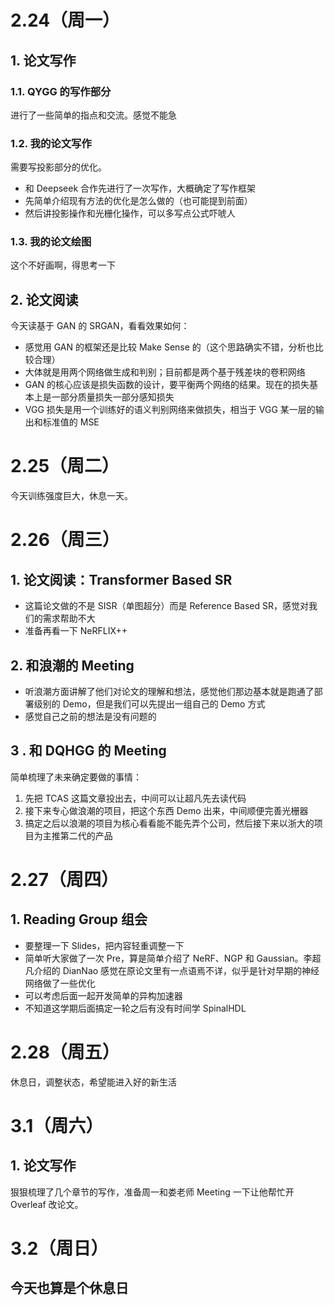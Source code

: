 # 2.24（周一）
## 1. 论文写作
### 1.1. QYGG 的写作部分
进行了一些简单的指点和交流。感觉不能急
### 1.2. 我的论文写作
需要写投影部分的优化。
- 和 Deepseek 合作先进行了一次写作，大概确定了写作框架
- 先简单介绍现有方法的优化是怎么做的（也可能提到前面）
- 然后讲投影操作和光栅化操作，可以多写点公式吓唬人

### 1.3. 我的论文绘图
这个不好画啊，得思考一下

## 2. 论文阅读
今天读基于 GAN 的 SRGAN，看看效果如何：
- 感觉用 GAN 的框架还是比较 Make Sense 的（这个思路确实不错，分析也比较合理）
- 大体就是用两个网络做生成和判别；目前都是两个基于残差块的卷积网络
- GAN 的核心应该是损失函数的设计，要平衡两个网络的结果。现在的损失基本上是一部分质量损失一部分感知损失
- VGG 损失是用一个训练好的语义判别网络来做损失，相当于 VGG 某一层的输出和标准值的 MSE

# 2.25（周二）
今天训练强度巨大，休息一天。

# 2.26（周三）
## 1. 论文阅读：Transformer Based SR
- 这篇论文做的不是 SISR（单图超分）而是 Reference Based SR，感觉对我们的需求帮助不大
- 准备再看一下 NeRFLIX++
## 2. 和浪潮的 Meeting
- 听浪潮方面讲解了他们对论文的理解和想法，感觉他们那边基本就是跑通了部署级别的 Demo，但是我们可以先提出一组自己的 Demo 方式
- 感觉自己之前的想法是没有问题的
## 3 . 和 DQHGG 的 Meeting
简单梳理了未来确定要做的事情：
1. 先把 TCAS 这篇文章投出去，中间可以让超凡先去读代码
2. 接下来专心做浪潮的项目，把这个东西 Demo 出来，中间顺便完善光栅器
3. 搞定之后以浪潮的项目为核心看看能不能先弄个公司，然后接下来以浙大的项目为主推第二代的产品

# 2.27（周四）
## 1. Reading Group 组会
- 要整理一下 Slides，把内容轻重调整一下
- 简单听大家做了一次 Pre，算是简单介绍了 NeRF、NGP 和 Gaussian。李超凡介绍的 DianNao 感觉在原论文里有一点语焉不详，似乎是针对早期的神经网络做了一些优化
- 可以考虑后面一起开发简单的异构加速器
- 不知道这学期后面搞定一轮之后有没有时间学 SpinalHDL
# 2.28（周五）
休息日，调整状态，希望能进入好的新生活
# 3.1（周六）
## 1. 论文写作
狠狠梳理了几个章节的写作，准备周一和娄老师 Meeting 一下让他帮忙开 Overleaf 改论文。
# 3.2（周日）
## 今天也算是个休息日
